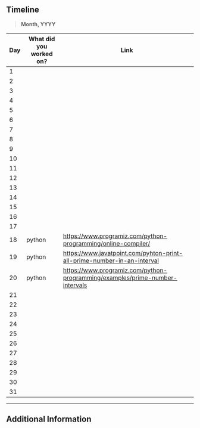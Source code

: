 ## Timeline

> **Month, YYYY**

|Day|What did you worked on?|Link|
|-------|------|--------|
|1|||
|2|||
|3|||
|4|||
|5|||
|6|||
|7|||
|8|||
|9|||
|10|||
|11|||
|12|||
|13|||
|14|||
|15|||
|16|||
|17|||
|18|python|https://www.programiz.com/python-programming/online-compiler/|
|19|python|https://www.javatpoint.com/pyhton-print-all-prime-number-in-an-interval|
|20|python|https://www.programiz.com/python-programming/examples/prime-number-intervals|
|21|||
|22|||
|23|||
|24|||
|25|||
|26|||
|27|||
|28|||
|29|||
|30|||
|31|||



---

## Additional Information
